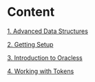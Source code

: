 # Content

[1. Advanced Data Structures](advanced-data-structures.md)


[2. Getting Setup](getting-setup.md)


[3. Introduction to Oracless](introduction-to-oracles.md)


[4. Working with Tokens](working-with-tokens.md)
